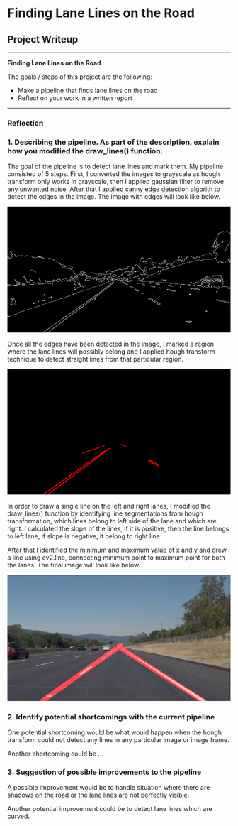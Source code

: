 # **Finding Lane Lines on the Road** 

## Project Writeup

---

**Finding Lane Lines on the Road**

The goals / steps of this project are the following:
* Make a pipeline that finds lane lines on the road
* Reflect on your work in a written report


[//]: # (Image References)

[cannyimage]: ./examples/cannyimage.jpg "CannyImage"
[houghimage]: ./examples/houghimage.jpg "HoughImage"
[finalimage]: ./examples/finalimage.jpg "FinalImage"
---

### Reflection

### 1. Describing the pipeline. As part of the description, explain how you modified the draw_lines() function.

The goal of the pipeline is to detect lane lines and mark them. My pipeline consisted of 5 steps. First, I converted the images to grayscale as hough transform only works in grayscale, then I applied gaussian filter to remove any unwanted noise. After that I applied canny edge detection algorith to detect the edges in the image. The image with edges will look like below.

![Canny Edge][cannyimage]

Once all the edges have been detected in the image, I marked a region where the lane lines will possibly belong and I applied hough transform technique to detect straight lines from that particular region.

![Hough Transformation][houghimage]


In order to draw a single line on the left and right lanes, I modified the draw_lines() function by identifying line segmentations from hough transformation, which lines belong to left side of the lane and which are right. I calculated the slope of the lines, if it is positive, then the line belongs to left lane, if slope is negative, it belong to right line.

After that I identified the minimum and maximum value of x and y and drew a line using cv2.line, connecting minimum point to maximum point for both the lanes. The final image will look like below.

![Lane lines][finalimage]



### 2. Identify potential shortcomings with the current pipeline


One potential shortcoming would be what would happen when the hough transform could not detect any lines in any particular image or image frame. 

Another shortcoming could be ...


### 3. Suggestion of possible improvements to the pipeline

A possible improvement would be to handle situation where there are shadows on the road or the lane lines are not perfectly visible.

Another potential improvement could be to detect lane lines which are curved.
